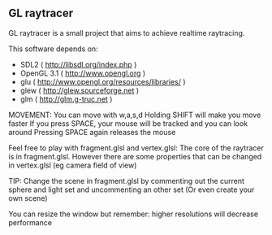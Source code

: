 GL raytracer
------------

GL raytracer is a small project that aims to achieve realtime raytracing.

This software depends on:
- SDL2 ( http://libsdl.org/index.php )
- OpenGL 3.1 ( http://www.opengl.org )
- glu ( http://www.opengl.org/resources/libraries/ )
- glew ( http://glew.sourceforge.net )
- glm ( http://glm.g-truc.net )


MOVEMENT:
You can move with w,a,s,d
Holding SHIFT will make you move faster
If you press SPACE, your mouse will be tracked and you can look around
Pressing SPACE again releases the mouse

Feel free to play with fragment.glsl and vertex.glsl:
The core of the raytracer is in fragment.glsl.
However there are some properties that can be changed in vertex.glsl (eg camera field of view)

TIP:
Change the scene in fragment.glsl by commenting out the current sphere and light set and uncommenting an other set
(Or even create your own scene)


You can resize the window but remember: higher resolutions will decrease performance